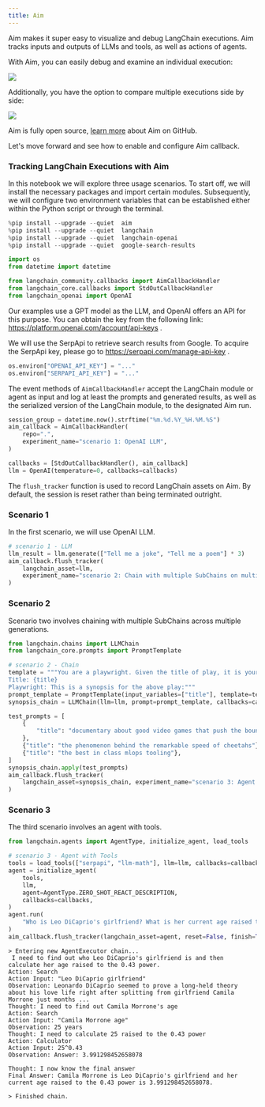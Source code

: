 ```yaml
---
title: Aim
---
```


Aim makes it super easy to visualize and debug LangChain executions. Aim tracks inputs and outputs of LLMs and tools, as well as actions of agents.

With Aim, you can easily debug and examine an individual execution:

![](https://user-images.githubusercontent.com/13848158/227784778-06b806c7-74a1-4d15-ab85-9ece09b458aa.png)

Additionally, you have the option to compare multiple executions side by side:

![](https://user-images.githubusercontent.com/13848158/227784994-699b24b7-e69b-48f9-9ffa-e6a6142fd719.png)

Aim is fully open source, [learn more](https://github.com/aimhubio/aim) about Aim on GitHub.

Let's move forward and see how to enable and configure Aim callback.

<h3>Tracking LangChain Executions with Aim</h3>

In this notebook we will explore three usage scenarios. To start off, we will install the necessary packages and import certain modules. Subsequently, we will configure two environment variables that can be established either within the Python script or through the terminal.

```python
%pip install --upgrade --quiet  aim
%pip install --upgrade --quiet  langchain
%pip install --upgrade --quiet  langchain-openai
%pip install --upgrade --quiet  google-search-results
```

```python
import os
from datetime import datetime

from langchain_community.callbacks import AimCallbackHandler
from langchain_core.callbacks import StdOutCallbackHandler
from langchain_openai import OpenAI
```

Our examples use a GPT model as the LLM, and OpenAI offers an API for this purpose. You can obtain the key from the following link: <https://platform.openai.com/account/api-keys> .

We will use the SerpApi to retrieve search results from Google. To acquire the SerpApi key, please go to <https://serpapi.com/manage-api-key> .

```python
os.environ["OPENAI_API_KEY"] = "..."
os.environ["SERPAPI_API_KEY"] = "..."
```

The event methods of `AimCallbackHandler` accept the LangChain module or agent as input and log at least the prompts and generated results, as well as the serialized version of the LangChain module, to the designated Aim run.

```python
session_group = datetime.now().strftime("%m.%d.%Y_%H.%M.%S")
aim_callback = AimCallbackHandler(
    repo=".",
    experiment_name="scenario 1: OpenAI LLM",
)

callbacks = [StdOutCallbackHandler(), aim_callback]
llm = OpenAI(temperature=0, callbacks=callbacks)
```

The `flush_tracker` function is used to record LangChain assets on Aim. By default, the session is reset rather than being terminated outright.

<h3>Scenario 1</h3> In the first scenario, we will use OpenAI LLM.

```python
# scenario 1 - LLM
llm_result = llm.generate(["Tell me a joke", "Tell me a poem"] * 3)
aim_callback.flush_tracker(
    langchain_asset=llm,
    experiment_name="scenario 2: Chain with multiple SubChains on multiple generations",
)
```

<h3>Scenario 2</h3> Scenario two involves chaining with multiple SubChains across multiple generations.

```python
from langchain.chains import LLMChain
from langchain_core.prompts import PromptTemplate
```

```python
# scenario 2 - Chain
template = """You are a playwright. Given the title of play, it is your job to write a synopsis for that title.
Title: {title}
Playwright: This is a synopsis for the above play:"""
prompt_template = PromptTemplate(input_variables=["title"], template=template)
synopsis_chain = LLMChain(llm=llm, prompt=prompt_template, callbacks=callbacks)

test_prompts = [
    {
        "title": "documentary about good video games that push the boundary of game design"
    },
    {"title": "the phenomenon behind the remarkable speed of cheetahs"},
    {"title": "the best in class mlops tooling"},
]
synopsis_chain.apply(test_prompts)
aim_callback.flush_tracker(
    langchain_asset=synopsis_chain, experiment_name="scenario 3: Agent with Tools"
)
```

<h3>Scenario 3</h3> The third scenario involves an agent with tools.

```python
from langchain.agents import AgentType, initialize_agent, load_tools
```

```python
# scenario 3 - Agent with Tools
tools = load_tools(["serpapi", "llm-math"], llm=llm, callbacks=callbacks)
agent = initialize_agent(
    tools,
    llm,
    agent=AgentType.ZERO_SHOT_REACT_DESCRIPTION,
    callbacks=callbacks,
)
agent.run(
    "Who is Leo DiCaprio's girlfriend? What is her current age raised to the 0.43 power?"
)
aim_callback.flush_tracker(langchain_asset=agent, reset=False, finish=True)
```

```output
> Entering new AgentExecutor chain...
 I need to find out who Leo DiCaprio's girlfriend is and then calculate her age raised to the 0.43 power.
Action: Search
Action Input: "Leo DiCaprio girlfriend"
Observation: Leonardo DiCaprio seemed to prove a long-held theory about his love life right after splitting from girlfriend Camila Morrone just months ...
Thought: I need to find out Camila Morrone's age
Action: Search
Action Input: "Camila Morrone age"
Observation: 25 years
Thought: I need to calculate 25 raised to the 0.43 power
Action: Calculator
Action Input: 25^0.43
Observation: Answer: 3.991298452658078

Thought: I now know the final answer
Final Answer: Camila Morrone is Leo DiCaprio's girlfriend and her current age raised to the 0.43 power is 3.991298452658078.

> Finished chain.
```
